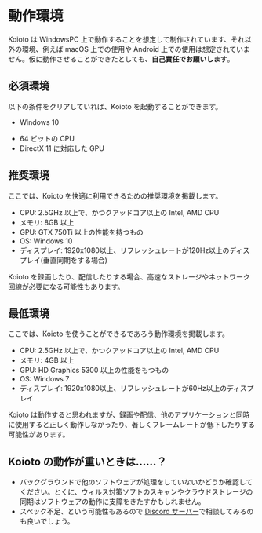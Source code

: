 # 動作環境

Koioto は WindowsPC 上で動作することを想定して制作されています、それ以外の環境、例えば macOS 上での使用や Android 上での使用は想定されていません。仮に動作させることができたとしても、**自己責任でお願いします**。

## 必須環境

以下の条件をクリアしていれば、Koioto を起動することができます。

- Windows 10
<!-- - Windows 10 のバージョンが 0000 以降、または .NET 5 ランタイムがインストールされている。 -->
- 64 ビットの CPU
- DirectX 11 に対応した GPU

## 推奨環境

ここでは、Koioto を快適に利用できるための推奨環境を掲載します。

- CPU: 2.5GHz 以上で、かつクアッドコア以上の Intel, AMD CPU
- メモリ: 8GB 以上
- GPU: GTX 750Ti 以上の性能を持つもの
- OS: Windows 10
- ディスプレイ: 1920x1080以上、リフレッシュレートが120Hz以上のディスプレイ(垂直同期をする場合)

Koioto を録画したり、配信したりする場合、高速なストレージやネットワーク回線が必要になる可能性もあります。

## 最低環境

ここでは、Koioto を使うことができるであろう動作環境を掲載します。

- CPU: 2.5GHz 以上で、かつクアッドコア以上の Intel, AMD CPU
- メモリ: 4GB 以上
- GPU: HD Graphics 5300 以上の性能をもつもの
- OS: Windows 7
- ディスプレイ: 1920x1080以上、リフレッシュレートが60Hz以上のディスプレイ

Koioto は動作すると思われますが、録画や配信、他のアプリケーションと同時に使用すると正しく動作しなかったり、著しくフレームレートが低下したりする可能性があります。

## Koioto の動作が重いときは……？

- バックグラウンドで他のソフトウェアが処理をしていないかどうか確認してください。とくに、ウィルス対策ソフトのスキャンやクラウドストレージの同期はソフトウェアの動作に支障をきたすかもしれません。
- スペック不足、という可能性もあるので [Discord サーバー](https://discord.gg/kaF5Nc6)で相談してみるのも良いでしょう。